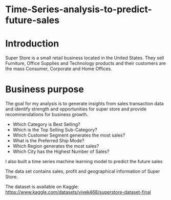 # Time-Series-analysis-to-predict-future-sales

# Introduction
Super Store is a small retail business located in the United States. They sell Furniture, Office Supplies and Technology products and their customers are the mass Consumer, Corporate and Home Offices.

# Business purpose
The goal for my analysis is to generate insights from sales transaction data and identify strength and opportunities for super store and provide recommendations for business growth. 
* Which Category is Best Selling?
* Which is the Top Selling Sub-Category?
* Which Customer Segment generates the most sales?
* What is the Preferred Ship Mode?
* Which Region generates the most sales?
* Which City has the Highest Number of Sales?

I also built a time series machine learning model to predict the future sales 

The data set contains sales, profit and geographical information of Super Store.

The dataset is available on Kaggle: https://www.kaggle.com/datasets/vivek468/superstore-dataset-final
